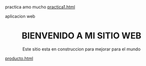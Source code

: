 practica amo mucho
[practica1.html](https://github.com/user-attachments/files/22248196/practica1.html)

<html lang="en">
<head>
    <meta charset="UTF-8">
    <meta name="viewport" content="width=device-width, initial-scale=1.0">
    aplicacion web

</head>
<body>
    <CENTER><h1>BIENVENIDO A MI SITIO WEB</h1>
    <P>Este sitio esta en construccion para mejorar para el mundo </P></CENTER>
    
</body>
</html>


[producto.html](https://github.com/user-attachments/files/22248260/producto.html)

<html lang="en">
<head>
    <meta charset="UTF-8">
    <meta name="viewport" content="width=device-width, initial-scale=1.0">
    <title>Document</title>
    <style>
        .imagen-circular{
            width: 200px;
            height: 200px;
            object-fit: cover;
            border-radius: 100%;
        }
        body{
            background-image:url(futbool1.jpeg) ;
            background-repeat: no-repeat;
            background-size: cover;width: 100%;height: 400px;
           

        }
        #t{
            
            font-size: 50px;
            height: 60px;
            width: 700px;
        }
        #t1{
            margin-left: 100px;
            font-size: 60px;
            border-radius: 5.0em;
            background-color: transparent;
        }
        #t1:hover{
            background-color: black;
            font-size: 60px;
            border-radius: 5.0em;
            color: blue;
            
        }
        #t3{
            text-align: 300px;
        }
        #t4{
            width: 500px;
            font-size: 500px;
        }
        #t5{
            font-size: 50px;
        }
        #b{
        color: rgb(9, 13, 16);
        font-size: 60px;
        border-style: solid;
        border-radius: 0.5em;
        height: 50%;
        width: 50%;
     }
     #b:hover{
        color: aliceblue;
        font-size: 60px;
        border-style: solid;
        border-radius: 0.5em;
        height: 50%;
        width: 50%;
        background-color: brown;
     }
     
     
    </style>
    <script>
        function inicio(){
            window.open("inicio.html")
        }
        function producto(){
            window.open("producto.html")
        }
        function contacto(){
            window.open("contacto.html")
        }
    
        function basquet(){
            window.open("basquet.html")
        }
    
</script>
</head>
<body >
<header> <img src="logo.jpeg" alt=" imagen" class="imagen-circular" >
<center><input type="submit" value="INICIO" id="t1" onclick="inicio()"> 
<input type="submit" value="PRODUCTO" id="t1" onclick="producto()">
<input type="submit" value="CONTACTO" id="t1" onclick=" contacto()"></center>
</header> <br>
<center><p1 id="t">Futbool</p1><br><br>
<p id="t">Lo mejor de lo mejor </p></center>

<center><p2 id="t5"> Marcas  de Balones</p2><br><br></center>
<input type="checkbox" name="c" id="" >Futtree <img src="D_NQ_NP_717362-MLM40545439220_012020-O.webp" alt="" width="200px" height="200px">
<input type="checkbox" name="c" id=""> Nike <img src="Unknown-8.jpeg" alt="" width="200px" height="200px">
<input type="checkbox" name="c" id=""> Voit <img src="Unknown-7.jpeg" alt="" width="200px" height="200px"><br>
<input type="checkbox" name="c" id=""> Gaser <img src="Unknown-9.jpeg" alt="" width="200px" height="200px">
<input type="checkbox" name="c" id=""> Molten <img src="Unknown-10.jpeg" alt="" width="200px" height="200px"><br>
<select name="" id="t4"> 
    <option value="">seleccione color del balon  </option>
    <option value="">Rojo y Negro</option>
    <option value="">Verde y Amarillo </option>
    <option value="">Azul y Naranja </option>
    <option value="">Gris y Negro</option>
    <option value="">naranja y Verde</option>
</select> <br><br>

<center><p3 id="t5">Uniforme de Futbool</p3><br></center>

<input type="checkbox" name="c" id="" >Real madrid <img src="Unknown-2 copy.jpeg" alt="" width="200px" height="200px">
<input type="checkbox" name="c" id=""> Barcelona <img src="Unknown-3.jpeg" alt="" width="200px" height="200px">
<input type="checkbox" name="c" id=""> Manchester city <img src="nuevo-uniforme-manchester-city-2018.jpg.webp" alt="" width="200px" height="200px"><br>
<input type="checkbox" name="c" id=""> Manchestar unaiter <img src="Unknown-4.jpeg" alt="" width="200px" height="200px">
<input type="checkbox" name="c" id=""> Liverpool <img src="liverpool.jpeg" alt="" width="200px" height="200px">
<input type="checkbox" name="c" id=""> Arsenal <img src="Unknown-6.jpeg" alt="" width="200px" height="200px"><br>
<input type="checkbox" name="c" id=""> Juventus  <img src="Unknown-5.jpeg" alt="" width="200px" height="200px"><br><br>
  
<center><p4 id="t5"> Como seria el uniforme de las mangas</p4><br></center>
<center><input type="radio" name="c" id="">Manga larga <input type="radio" name="c" id="">Manga corta <br></center>
<select name="" id="t4"> 
    <option value="">color de el uniforme </option>
    <option value="">Negro</option>
    <option value="">Blanco</option>
    <option value="">Azul  </option>
    <option value="">rojo</option>
    <option value="">Gris</option>
</select> <br><br>

<center><p5 id="t5">Tacos deportivos que quiere </p3><br></center>
<input type="radio" name="c" id="" >Adidas <img src="images-1.jpeg" alt="" width="200px" height="200px">
<input type="radio" name="c" id=""> Nike   <img src="images-2.jpeg" alt="" width="200px" height="200px">
<input type="radio" name="c" id=""> Pirma  <img src="Unknown-11.jpeg" alt="" width="200px" height="200px"><br>   


    <center><P6 id="t5"> Que color serian</P6><br></center>
<select name="" id="t4"> 
    <option value="">sellecione color </option>
    <option value="">Negros</option>
    <option value="">Blancos </option>
    <option value="">Azul  </option>
    <option value="">rojos</option>
    <option value="">Grises</option>
</select> <br><br> <br><br>

<center><label id="b" onclick="basquet()">basquet</label></center>


</body>
</html>

